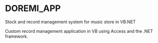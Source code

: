 # DOREMI_APP
Stock and record management system for music store in VB.NET

Custom record management application in VB using Access and the .NET framework.
